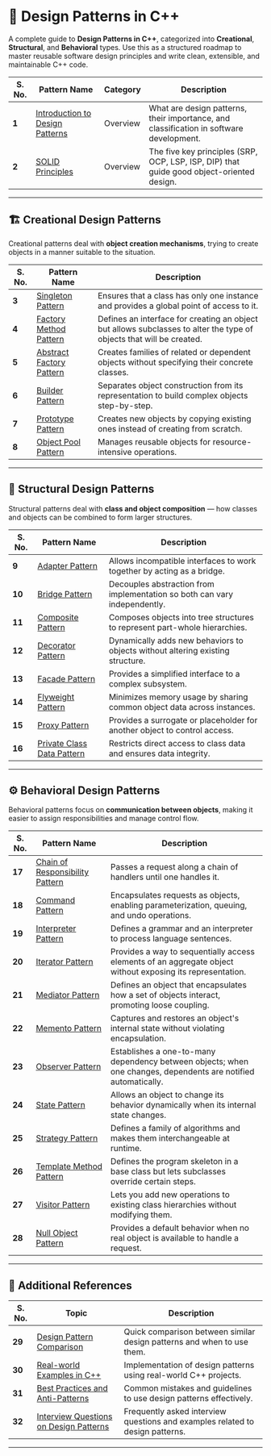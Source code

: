 # 🧩 Design Patterns in C++

A complete guide to **Design Patterns in C++**, categorized into **Creational**, **Structural**, and **Behavioral** types.
Use this as a structured roadmap to master reusable software design principles and write clean, extensible, and maintainable C++ code.

| **S. No.** | **Pattern Name**                                                   | **Category** | **Description**                                                                           |
| ---------- | ------------------------------------------------------------------ | ------------ | ----------------------------------------------------------------------------------------- |
| **1**      | [Introduction to Design Patterns](/introduction.md) | Overview     | What are design patterns, their importance, and classification in software development.   |
| **2**      | [SOLID Principles](/designpatterns/solid-principles.md)            | Overview     | The five key principles (SRP, OCP, LSP, ISP, DIP) that guide good object-oriented design. |

---

## 🏗️ **Creational Design Patterns**

Creational patterns deal with **object creation mechanisms**, trying to create objects in a manner suitable to the situation.

| **S. No.** | **Pattern Name**                                               | **Description**                                                                                                      |
| ---------- | -------------------------------------------------------------- | -------------------------------------------------------------------------------------------------------------------- |
| **3**      | [Singleton Pattern](/designpatterns/singleton.md)              | Ensures that a class has only one instance and provides a global point of access to it.                              |
| **4**      | [Factory Method Pattern](/designpatterns/factorymethod.md)     | Defines an interface for creating an object but allows subclasses to alter the type of objects that will be created. |
| **5**      | [Abstract Factory Pattern](/designpatterns/abstractfactory.md) | Creates families of related or dependent objects without specifying their concrete classes.                          |
| **6**      | [Builder Pattern](/designpatterns/builder.md)                  | Separates object construction from its representation to build complex objects step-by-step.                         |
| **7**      | [Prototype Pattern](/designpatterns/prototype.md)              | Creates new objects by copying existing ones instead of creating from scratch.                                       |
| **8**      | [Object Pool Pattern](/designpatterns/objectpool.md)           | Manages reusable objects for resource-intensive operations.                                                          |

---

## 🧱 **Structural Design Patterns**

Structural patterns deal with **class and object composition** — how classes and objects can be combined to form larger structures.

| **S. No.** | **Pattern Name**                                                  | **Description**                                                                |
| ---------- | ----------------------------------------------------------------- | ------------------------------------------------------------------------------ |
| **9**      | [Adapter Pattern](/designpatterns/adapter.md)                     | Allows incompatible interfaces to work together by acting as a bridge.         |
| **10**     | [Bridge Pattern](/designpatterns/bridge.md)                       | Decouples abstraction from implementation so both can vary independently.      |
| **11**     | [Composite Pattern](/designpatterns/composite.md)                 | Composes objects into tree structures to represent part-whole hierarchies.     |
| **12**     | [Decorator Pattern](/designpatterns/decorator.md)                 | Dynamically adds new behaviors to objects without altering existing structure. |
| **13**     | [Facade Pattern](/designpatterns/facade.md)                       | Provides a simplified interface to a complex subsystem.                        |
| **14**     | [Flyweight Pattern](/designpatterns/flyweight.md)                 | Minimizes memory usage by sharing common object data across instances.         |
| **15**     | [Proxy Pattern](/designpatterns/proxy.md)                         | Provides a surrogate or placeholder for another object to control access.      |
| **16**     | [Private Class Data Pattern](/designpatterns/privateclassdata.md) | Restricts direct access to class data and ensures data integrity.              |

---

## ⚙️ **Behavioral Design Patterns**

Behavioral patterns focus on **communication between objects**, making it easier to assign responsibilities and manage control flow.

| **S. No.** | **Pattern Name**                                                            | **Description**                                                                                                |
| ---------- | --------------------------------------------------------------------------- | -------------------------------------------------------------------------------------------------------------- |
| **17**     | [Chain of Responsibility Pattern](/designpatterns/chainofresponsibility.md) | Passes a request along a chain of handlers until one handles it.                                               |
| **18**     | [Command Pattern](/designpatterns/command.md)                               | Encapsulates requests as objects, enabling parameterization, queuing, and undo operations.                     |
| **19**     | [Interpreter Pattern](/designpatterns/interpreter.md)                       | Defines a grammar and an interpreter to process language sentences.                                            |
| **20**     | [Iterator Pattern](/designpatterns/iterator.md)                             | Provides a way to sequentially access elements of an aggregate object without exposing its representation.     |
| **21**     | [Mediator Pattern](/designpatterns/mediator.md)                             | Defines an object that encapsulates how a set of objects interact, promoting loose coupling.                   |
| **22**     | [Memento Pattern](/designpatterns/memento.md)                               | Captures and restores an object's internal state without violating encapsulation.                              |
| **23**     | [Observer Pattern](/designpatterns/observer.md)                             | Establishes a one-to-many dependency between objects; when one changes, dependents are notified automatically. |
| **24**     | [State Pattern](/designpatterns/state.md)                                   | Allows an object to change its behavior dynamically when its internal state changes.                           |
| **25**     | [Strategy Pattern](/designpatterns/strategy.md)                             | Defines a family of algorithms and makes them interchangeable at runtime.                                      |
| **26**     | [Template Method Pattern](/designpatterns/templatemethod.md)                | Defines the program skeleton in a base class but lets subclasses override certain steps.                       |
| **27**     | [Visitor Pattern](/designpatterns/visitor.md)                               | Lets you add new operations to existing class hierarchies without modifying them.                              |
| **28**     | [Null Object Pattern](/designpatterns/nullobject.md)                        | Provides a default behavior when no real object is available to handle a request.                              |

---

## 📘 **Additional References**

| **S. No.** | **Topic**                                                              | **Description**                                                               |
| ---------- | ---------------------------------------------------------------------- | ----------------------------------------------------------------------------- |
| **29**     | [Design Pattern Comparison](/designpatterns/comparison.md)             | Quick comparison between similar design patterns and when to use them.        |
| **30**     | [Real-world Examples in C++](/designpatterns/examples.md)              | Implementation of design patterns using real-world C++ projects.              |
| **31**     | [Best Practices and Anti-Patterns](/designpatterns/bestpractices.md)   | Common mistakes and guidelines to use design patterns effectively.            |
| **32**     | [Interview Questions on Design Patterns](/designpatterns/interview.md) | Frequently asked interview questions and examples related to design patterns. |

---

